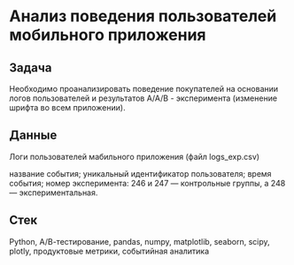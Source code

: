 # Анализ поведения пользователей мобильного приложения

## Задача

Необходимо проанализировать поведение покупателей на основании логов пользователей и результатов А/А/В - эксперимента (изменение шрифта во всем приложении).

## Данные

Логи пользователей мабильного приложения (файл logs_exp.csv)

название события;
уникальный идентификатор пользователя;
время события;
номер эксперимента: 246 и 247 — контрольные группы, а 248 — экспериментальная.

## Стек

Python, А/В-тестирование, pandas, numpy, matplotlib, seaborn, scipy, plotly, продуктовые метрики, событийная аналитика
